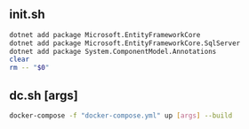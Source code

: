 ## init.sh
```sh
dotnet add package Microsoft.EntityFrameworkCore
dotnet add package Microsoft.EntityFrameworkCore.SqlServer
dotnet add package System.ComponentModel.Annotations
clear
rm -- "$0"
```
## dc.sh [args]
```sh
docker-compose -f "docker-compose.yml" up [args] --build
```